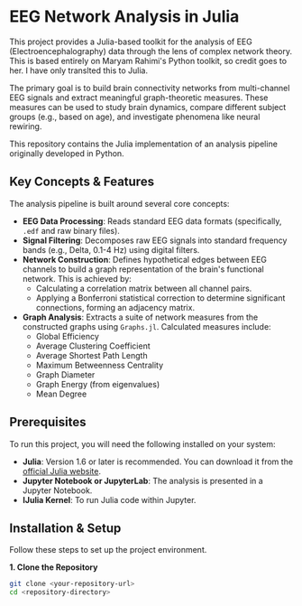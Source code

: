 # EEG Network Analysis in Julia

This project provides a Julia-based toolkit for the analysis of EEG (Electroencephalography) data through the lens of complex network theory. 
This is based entirely on Maryam Rahimi's Python toolkit, so credit goes to her. I have only translted this to Julia.

The primary goal is to build brain connectivity networks from multi-channel EEG signals and extract meaningful graph-theoretic measures. These measures can be used to study brain dynamics, compare different subject groups (e.g., based on age), and investigate phenomena like neural rewiring.

This repository contains the Julia implementation of an analysis pipeline originally developed in Python.

## Key Concepts & Features

The analysis pipeline is built around several core concepts:

-   **EEG Data Processing**: Reads standard EEG data formats (specifically, `.edf` and raw binary files).
-   **Signal Filtering**: Decomposes raw EEG signals into standard frequency bands (e.g., Delta, 0.1-4 Hz) using digital filters.
-   **Network Construction**: Defines hypothetical edges between EEG channels to build a graph representation of the brain's functional network. This is achieved by:
    -   Calculating a correlation matrix between all channel pairs.
    -   Applying a Bonferroni statistical correction to determine significant connections, forming an adjacency matrix.
-   **Graph Analysis**: Extracts a suite of network measures from the constructed graphs using `Graphs.jl`. Calculated measures include:
    -   Global Efficiency
    -   Average Clustering Coefficient
    -   Average Shortest Path Length
    -   Maximum Betweenness Centrality
    -   Graph Diameter
    -   Graph Energy (from eigenvalues)
    -   Mean Degree

## Prerequisites

To run this project, you will need the following installed on your system:

-   **Julia**: Version 1.6 or later is recommended. You can download it from the [official Julia website](https://julialang.org/downloads/).
-   **Jupyter Notebook or JupyterLab**: The analysis is presented in a Jupyter Notebook.
-   **IJulia Kernel**: To run Julia code within Jupyter.

## Installation & Setup

Follow these steps to set up the project environment.

**1. Clone the Repository**
```bash
git clone <your-repository-url>
cd <repository-directory>
